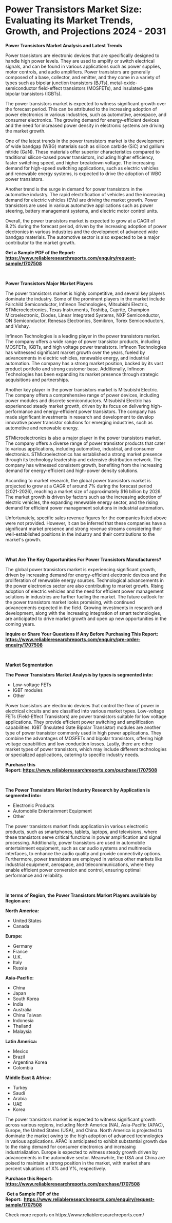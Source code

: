 <p><h1>Power Transistors Market Size: Evaluating its Market Trends, Growth, and Projections 2024 - 2031</h1></p><p><strong>Power Transistors Market Analysis and Latest Trends</strong></p>
<p><p>Power transistors are electronic devices that are specifically designed to handle high power levels. They are used to amplify or switch electrical signals, and can be found in various applications such as power supplies, motor controls, and audio amplifiers. Power transistors are generally composed of a base, collector, and emitter, and they come in a variety of types such as bipolar junction transistors (BJTs), metal-oxide-semiconductor field-effect transistors (MOSFETs), and insulated-gate bipolar transistors (IGBTs).</p><p>The power transistors market is expected to witness significant growth over the forecast period. This can be attributed to the increasing adoption of power electronics in various industries, such as automotive, aerospace, and consumer electronics. The growing demand for energy-efficient devices and the need for increased power density in electronic systems are driving the market growth.</p><p>One of the latest trends in the power transistors market is the development of wide bandgap (WBG) materials such as silicon carbide (SiC) and gallium nitride (GaN). These materials offer superior characteristics compared to traditional silicon-based power transistors, including higher efficiency, faster switching speed, and higher breakdown voltage. The increasing demand for high-speed switching applications, such as electric vehicles and renewable energy systems, is expected to drive the adoption of WBG power transistors.</p><p>Another trend is the surge in demand for power transistors in the automotive industry. The rapid electrification of vehicles and the increasing demand for electric vehicles (EVs) are driving the market growth. Power transistors are used in various automotive applications such as power steering, battery management systems, and electric motor control units.</p><p>Overall, the power transistors market is expected to grow at a CAGR of 8.2% during the forecast period, driven by the increasing adoption of power electronics in various industries and the development of advanced wide bandgap materials. The automotive sector is also expected to be a major contributor to the market growth.</p></p>
<p><strong>Get a Sample PDF of the Report:&nbsp; <a href="https://www.reliableresearchreports.com/enquiry/request-sample/1707508">https://www.reliableresearchreports.com/enquiry/request-sample/1707508</a></strong></p>
<p>&nbsp;</p>
<p><strong>Power Transistors Major Market Players</strong></p>
<p><p>The power transistors market is highly competitive, and several key players dominate the industry. Some of the prominent players in the market include Fairchild Semiconductor, Infineon Technologies, Mitsubishi Electric, STMicroelectronics, Texas Instruments, Toshiba, Cuprite, Champion Microelectronic, Diodes, Linear Integrated Systems, NXP Semiconductor, ON Semiconductor, Renesas Electronics, Semikron, Torex Semiconductors, and Vishay.</p><p>Infineon Technologies is a leading player in the power transistors market. The company offers a wide range of power transistor products, including MOSFETs, IGBTs, and high voltage power transistors. Infineon Technologies has witnessed significant market growth over the years, fueled by advancements in electric vehicles, renewable energy, and industrial automation. The company has a strong market position, backed by its vast product portfolio and strong customer base. Additionally, Infineon Technologies has been expanding its market presence through strategic acquisitions and partnerships.</p><p>Another key player in the power transistors market is Mitsubishi Electric. The company offers a comprehensive range of power devices, including power modules and discrete semiconductors. Mitsubishi Electric has experienced steady market growth, driven by its focus on delivering high-performance and energy-efficient power transistors. The company has made significant investments in research and development to develop innovative power transistor solutions for emerging industries, such as automotive and renewable energy.</p><p>STMicroelectronics is also a major player in the power transistors market. The company offers a diverse range of power transistor products that cater to various applications, including automotive, industrial, and consumer electronics. STMicroelectronics has established a strong market presence through its technology leadership and extensive distribution network. The company has witnessed consistent growth, benefiting from the increasing demand for energy-efficient and high-power density solutions.</p><p>According to market research, the global power transistors market is projected to grow at a CAGR of around 7% during the forecast period (2021-2026), reaching a market size of approximately $16 billion by 2026. The market growth is driven by factors such as the increasing adoption of electric vehicles, the expanding renewable energy sector, and the rising demand for efficient power management solutions in industrial automation.</p><p>Unfortunately, specific sales revenue figures for the companies listed above were not provided. However, it can be inferred that these companies have a significant market presence and strong revenue streams considering their well-established positions in the industry and their contributions to the market's growth.</p></p>
<p>&nbsp;</p>
<p><strong>What Are The Key Opportunities For Power Transistors Manufacturers?</strong></p>
<p><p>The global power transistors market is experiencing significant growth, driven by increasing demand for energy-efficient electronic devices and the proliferation of renewable energy sources. Technological advancements in the power electronics sector are also contributing to market growth. Rising adoption of electric vehicles and the need for efficient power management solutions in industries are further fueling the market. The future outlook for the power transistors market looks promising, with continued advancements expected in the field. Growing investments in research and development, along with the increasing integration of smart technologies, are anticipated to drive market growth and open up new opportunities in the coming years.</p></p>
<p><strong>Inquire or Share Your Questions If Any Before Purchasing This Report: <a href="https://www.reliableresearchreports.com/enquiry/pre-order-enquiry/1707508">https://www.reliableresearchreports.com/enquiry/pre-order-enquiry/1707508</a></strong></p>
<p>&nbsp;</p>
<p><strong>Market Segmentation</strong></p>
<p><strong>The Power Transistors Market Analysis by types is segmented into:</strong></p>
<p><ul><li>Low-voltage FETs</li><li>IGBT modules</li><li>Other</li></ul></p>
<p><p>Power transistors are electronic devices that control the flow of power in electrical circuits and are classified into various market types. Low-voltage FETs (Field-Effect Transistors) are power transistors suitable for low voltage applications. They provide efficient power switching and amplification capabilities. IGBT (Insulated Gate Bipolar Transistor) modules are another type of power transistor commonly used in high power applications. They combine the advantages of MOSFETs and bipolar transistors, offering high voltage capabilities and low conduction losses. Lastly, there are other market types of power transistors, which may include different technologies or specialized applications, catering to specific industry needs.</p></p>
<p><strong>Purchase this Report:&nbsp;<a href="https://www.reliableresearchreports.com/purchase/1707508">https://www.reliableresearchreports.com/purchase/1707508</a></strong></p>
<p>&nbsp;</p>
<p><strong>The Power Transistors Market Industry Research by Application is segmented into:</strong></p>
<p><ul><li>Electronic Products</li><li>Automobile Entertainment Equipment</li><li>Other</li></ul></p>
<p><p>The power transistors market finds application in various electronic products, such as smartphones, tablets, laptops, and televisions, where these transistors serve critical functions in power amplification and signal processing. Additionally, power transistors are used in automobile entertainment equipment, such as car audio systems and multimedia interfaces, to enhance the audio quality and provide connectivity options. Furthermore, power transistors are employed in various other markets like industrial equipment, aerospace, and telecommunications, where they enable efficient power conversion and control, ensuring optimal performance and reliability.</p></p>
<p>&nbsp;</p>
<p><strong>In terms of Region, the Power Transistors Market Players available by Region are:</strong></p>
<p>
    <p> <strong> North America: </strong>
        <ul>
            <li>United States</li>
            <li>Canada</li>
        </ul>
        </p> 
    <p> <strong> Europe: </strong>
        <ul>
            <li>Germany</li>
            <li>France</li>
            <li>U.K.</li>
            <li>Italy</li>
            <li>Russia</li>
        </ul>
        </p> 
    <p> <strong> Asia-Pacific: </strong>
        <ul>
            <li>China</li>
            <li>Japan</li>
            <li>South Korea</li>
            <li>India</li>
            <li>Australia</li>
            <li>China Taiwan</li>
            <li>Indonesia</li>
            <li>Thailand</li>
            <li>Malaysia</li>
        </ul>
        </p> 
    <p> <strong> Latin America: </strong>
        <ul>
            <li>Mexico</li>
            <li>Brazil</li>
            <li>Argentina Korea</li>
            <li>Colombia</li>
        </ul>
        </p> 
    <p> <strong> Middle East & Africa: </strong>
        <ul>
            <li>Turkey</li>
            <li>Saudi</li>
            <li>Arabia</li>
            <li>UAE</li>
            <li>Korea</li>
        </ul>
    </p>
    </p>
<p><p>The power transistors market is expected to witness significant growth across various regions, including North America (NA), Asia-Pacific (APAC), Europe, the United States (USA), and China. North America is projected to dominate the market owing to the high adoption of advanced technologies in various applications. APAC is anticipated to exhibit substantial growth due to the rising demand for consumer electronics and increasing industrialization. Europe is expected to witness steady growth driven by advancements in the automotive sector. Meanwhile, the USA and China are poised to maintain a strong position in the market, with market share percent valuations of X% and Y%, respectively.</p></p>
<p><strong>Purchase this Report: <a href="https://www.reliableresearchreports.com/purchase/1707508">https://www.reliableresearchreports.com/purchase/1707508</a></strong></p>
<p>&nbsp;<strong>Get a Sample PDF of the Report:&nbsp;&nbsp;<a href="https://www.reliableresearchreports.com/enquiry/request-sample/1707508">https://www.reliableresearchreports.com/enquiry/request-sample/1707508</a></strong></p>
<p><strong></strong></p>
<p>Check more reports on https://www.reliableresearchreports.com/</p>